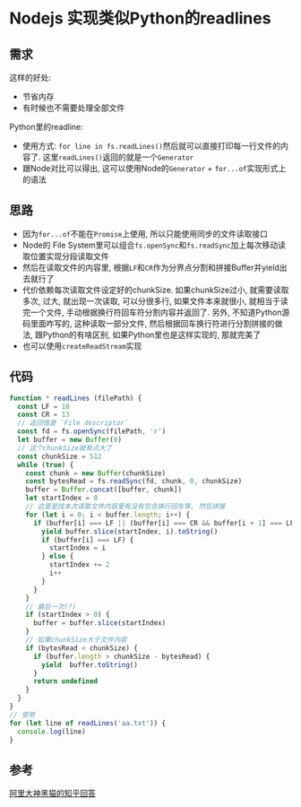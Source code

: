 # Nodejs 实现类似Python的readlines
## 需求
这样的好处:

- 节省内存
- 有时候也不需要处理全部文件

Python里的readline:

- 使用方式: `for line in fs.readLines()`然后就可以直接打印每一行文件的内容了. 这里`readLines()`返回的就是一个`Generator`
- 跟Node对比可以得出, 这可以使用Node的`Generator` + `for...of`实现形式上的语法

## 思路

- 因为`for...of`不能在`Promise`上使用, 所以只能使用同步的文件读取接口
- Node的 File System里可以组合`fs.openSync`和`fs.readSync`加上每次移动读取位置实现分段读取文件
- 然后在读取文件的内容里, 根据`LF`和`CR`作为分界点分割和拼接Buffer并yield出去就行了
- 代价依赖每次读取文件设定好的chunkSize. 如果chunkSize过小, 就需要读取多次, 过大, 就出现一次读取, 可以分很多行, 如果文件本来就很小, 就相当于读完一个文件, 手动根据换行符回车符分割内容并返回了. 另外, 不知道Python源码里面咋写的, 这种读取一部分文件, 然后根据回车换行符进行分割拼接的做法, 跟Python的有啥区别, 如果Python里也是这样实现的, 那就完美了
- 也可以使用`createReadStream`实现

## 代码

```JavaScript
function * readLines (filePath) {
  const LF = 10
  const CR = 13
  // 返回值是 `File descriptor`
  const fd = fs.openSync(filePath, 'r')
  let buffer = new Buffer(0)
  // 这个chunkSize就有点大了
  const chunkSize = 512
  while (true) {
    const chunk = new Buffer(chunkSize)
    const bytesRead = fs.readSync(fd, chunk, 0, chunkSize)
    buffer = Buffer.concat([buffer, chunk])
    let startIndex = 0
    // 这里是找本次读取文件内容里有没有包含换行回车等, 然后拼接
    for (let i = 0; i < buffer.length; i++) {
      if (buffer[i] === LF || (buffer[i] === CR && buffer[i + 1] === LF)) {
        yield buffer.slice(startIndex, i).toString()
        if (buffer[i] === LF) {
          startIndex = i
        } else {
          startIndex += 2
          i++
        }
      }
    }
    // 最后一次(?)
    if (startIndex > 0) {
      buffer = buffer.slice(startIndex)
    }
    // 如果chunkSize大于文件内容
    if (bytesRead < chunkSize) {
      if (buffer.length > chunkSize - bytesRead) {
        yield  buffer.toString()
      }
      return undefined
    }
  }
}
// 使用
for (let line of readLines('aa.txt')) {
  console.log(line)
}
```

## 参考
[阿里大神黑猫的知乎回答](https://www.zhihu.com/question/68505554/answer/273425924)


